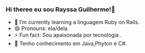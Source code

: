 ### Hi theree  eu sou Rayssa Guilherme!👋 


- 🌱 I’m currently learning  a linguagem Ruby on Rails.
- 😄 Pronouns: ela/dela
- ⚡ Fun fact: Sou apaixonada por tecnologia .
- 🧠 Tenho conhecimento em Java,Phyton e C#.

##
